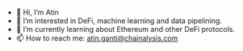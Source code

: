 - 👋 Hi, I’m Atin
- 👀 I’m interested in DeFi, machine learning and data pipelining.
- 🌱 I’m currently learning about Ethereum and other DeFi protocols.
- 📫 How to reach me: atin.ganti@chainalysis.com

<!---
atin-chainalysis/atin-chainalysis is a ✨ special ✨ repository because its `README.md` (this file) appears on your GitHub profile.
You can click the Preview link to take a look at your changes.
--->
